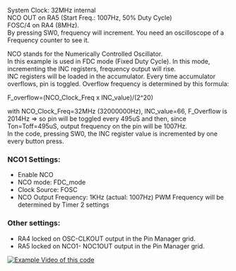 System Clock: 32MHz internal  
NCO OUT on RA5 (Start Freq.: 1007Hz, 50% Duty Cycle)  
FOSC/4 on RA4 (8MHz).  
By pressing SW0, frequency will increment.  You need an oscilloscope of a Frequency counter to see it.  

NCO stands for the Numerically Controlled Oscillator.  
In this example is used in FDC mode (Fixed Duty Cycle). In this mode, incrementing the INC registers, frequency output will rise.  
INC registers will be loaded in the accumulator. Every time accumulator overflows, pin is toggled. Overflow frequency is determined by this formula:  

F_overflow=(NCO_Clock_Freq x INC_value)/(2^20)  

with NCO_Clock_Freq=32MHz (32000000Hz), INC_value=66, F_Overflow is 2014Hz => so pin will be toggled every 495uS and then, since Ton=Toff=495uS, output frequency on the pin will be 1007Hz.  
In the code, pressing SW0, the INC register value is incremented by one every button press.

### NCO1 Settings:
- Enable NCO
- NCO mode: FDC_mode
- Clock Source: FOSC
- NCO Output Frequency: 1KHz (actual: 1007Hz)
PWM Frequency will be determined by Timer 2 settings  

### Other settings:
- RA4 locked on OSC-CLKOUT output in the Pin Manager grid.
- RA5 locked on NCO1- NOC1OUT output in the Pin Manager grid.

[![Example Video of this code](https://img.youtube.com/vi/7wrxOczbIB0/maxresdefault.jpg)](https://youtu.be/7wrxOczbIB0)
